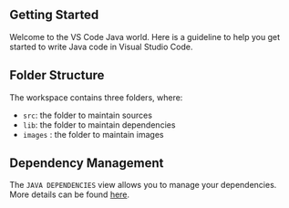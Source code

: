 ## Getting Started

Welcome to the VS Code Java world. Here is a guideline to help you get started to write Java code in Visual Studio Code.

## Folder Structure

The workspace contains three folders, where:

- `src`: the folder to maintain sources
- `lib`: the folder to maintain dependencies
- `images` : the folder to maintain images

## Dependency Management

The `JAVA DEPENDENCIES` view allows you to manage your dependencies. More details can be found [here](https://github.com/microsoft/vscode-java-pack/blob/master/release-notes/v0.9.0.md#work-with-jar-files-directly).
